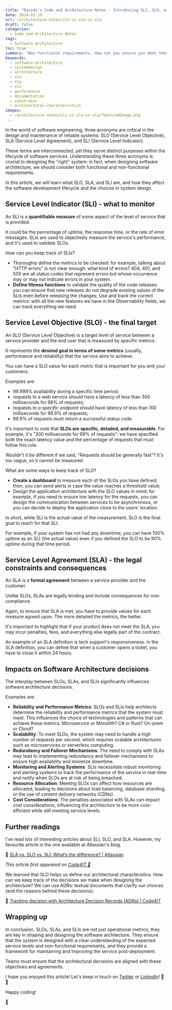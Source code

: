 ```yaml
---
title: "Davide's Code and Architecture Notes - Introducing SLI, SLO, and SLA"
date: 2024-03-19
url: /architecture-notes/sli-vs-slo-vs-sla
draft: false
categories:
  - Code and Architecture Notes
tags:
  - Software Architecture
toc: true
summary: "Non-functional requirements. How can you ensure you meet them? Let's understand SLO, SLA, and SLI, and how they affect your SDLC."
keywords:
  - software-architecture
  - systemdesign
  - architecture
  - slo
  - sla
  - sli
  - performance
  - documentation
  - constraint
  - architectural-characteristics
images:
  - /architecture-notes/sli-vs-slo-vs-sla/featuredImage.png
---
```


In the world of software engineering, three acronyms are critical in the design and maintenance of reliable systems: SLO (Service Level Objective), SLA (Service Level Agreement), and SLI (Service Level Indicator).

These terms are interconnected, yet they serve distinct purposes within the lifecycle of software services. Understanding these three acronyms is crucial to designing the "right" system: in fact, when designing software architecture, we should consider both functional and non-functional requirements.

In this article, we will learn what SLO, SLA, and SLI are, and how they affect the software development lifecycle and the choices in system design.

## Service Level Indicator (SLI) - what to monitor

An SLI is a **quantifiable measure** of some aspect of the level of service that is provided.

It could be the percentage of uptime, the response time, or the rate of error messages. SLIs are used to objectively measure the service's performance, and it's used to validate SLOs.

How can you keep track of SLIs?

- Thoroughly define the metrics to be checked: for example, talking about "HTTP errors" is not clear enough: what kind of errors? 404, 401, and 500 are all status codes that represent errors but whose occurrence may or may not indicate errors in your system.
- **Define fitness functions** to validate the quality of the code releases: you can ensure that new releases do not degrade existing values of the SLIs even before releasing the changes;
  Use and track the correct metrics: with all the new features we have in the Observability fields, we can track everything we need.

## Service Level Objective (SLO) - the final target

An SLO (Service Level Objective) is a target level of service between a service provider and the end user that is measured by specific metrics.

It represents the **desired goal in terms of some metrics** (usually, performance and reliability) that the service aims to achieve.

You can have a SLO value for each metric that is important for you and your customers.

Examples are:

- 99.999% availability during a specific time period;
- requests to a web service should have a latency of less than 300 milliseconds for 99% of requests;
- requests _to a specific endpoint_ should have latency of less than 100 milliseconds for 99.9% of requests;
- 99.9% of requests must return a successful status code.

It's important to note that **SLOs are specific, detailed, and measurable**. For example, it's "300 milliseconds for 99% of requests": we have specified both the exact latency value and the percentage of requests that must follow this rule.

Wouldn't it be different if we said, "Requests should be generally fast"? It's too vague, so it cannot be measured.

What are some ways to keep track of SLO?

- **Create a dashboard** to measure each of the SLOs you have defined; then, you can send alerts in case the value reaches a threshold value;
- Design the application architecture with the SLO values in mind: for example, if you need to ensure low latency for the requests, you can design the communication between services to be asynchronous, or you can decide to deploy the application close to the users' location.

In short, while SLI is the actual value of the measurement, SLO is the final goal to reach for that SLI.

For example, if your system has not had any downtime, you can have 100% uptime as an SLI (the actual value) even if you defined the SLO to be 90% uptime during that time period.

## Service Level Agreement (SLA) - the legal constraints and consequences

An SLA is a **formal agreement** between a service provider and the customer.

Unlike SLOs, SLAs are legally binding and include consequences for non-compliance.

Again, to ensure that SLA is met, you have to provide values for each measure agreed upon. The more detailed the metrics, the better.

It's important to highlight that if your product does not meet the SLA, you may incur penalties, fees, and everything else legally part of the contract.

An example of an SLA definition is tech support's responsiveness: in the SLA definition, you can define that when a customer opens a ticket, you have to close it within 24 hours.

## Impacts on Software Architecture decisions

The interplay between SLOs, SLAs, and SLIs significantly influences software architecture decisions.

Examples are:

- **Reliability and Performance Metrics**: SLOs and SLIs help architects determine the reliability and performance metrics that the system must meet. This influences the choice of technologies and patterns that can achieve these metrics. Microservice or Monolith? C# or Rust? On-prem or Cloud?
- **Scalability**: To meet SLOs, the system may need to handle a high number of requests per second, which requires scalable architectures such as microservices or serverless computing.
- **Redundancy and Failover Mechanisms**: The need to comply with SLAs may lead to implementing redundancy and failover mechanisms to ensure high availability and minimize downtime.
- **Monitoring and Alerting Systems**: SLIs necessitate robust monitoring and alerting systems to track the performance of the service in real-time and notify when SLOs are at risk of being breached.
- **Resource Allocation**: Meeting SLOs can affect how resources are allocated, leading to decisions about load balancing, database sharding, or the use of content delivery networks (CDNs).
- **Cost Considerations**: The penalties associated with SLAs can impact cost considerations, influencing the architecture to be more cost-efficient while still meeting service levels.

## Further readings

I've read lots of interesting articles about SLI, SLO, and SLA. However, my favourite article is the one available at Atlassian's blog.

🔗 [SLA vs. SLO vs. SLI: What’s the difference? | Atlassian](https://www.atlassian.com/incident-management/kpis/sla-vs-slo-vs-sli)

_This article first appeared on [Code4IT 🐧](https://www.code4it.dev/)_

We learned that SLO helps us define our architectural characteristics. How can we keep track of the decisions we make when designing the architecture? We can use ADRs: textual documents that clarify our choices (and the reasons behind these decisions).

🔗 [Tracking decision with Architecture Decision Records (ADRs) | Code4IT](https://www.code4it.dev/architecture-notes/architecture-decision-records/)

## Wrapping up

In conclusion, SLOs, SLAs, and SLIs are not just operational metrics; they are key in shaping and designing the software architecture. They ensure that the system is designed with a clear understanding of the expected service levels and non-functional requirements, and they provide a framework for maintaining and improving the service post-deployment.

Teams must ensure that the architectural decisions are aligned with these objectives and agreements.

I hope you enjoyed this article! Let's keep in touch on [Twitter](https://twitter.com/BelloneDavide) or [LinkedIn](https://www.linkedin.com/in/BelloneDavide/)! 🤜🤛

Happy coding!

🐧

